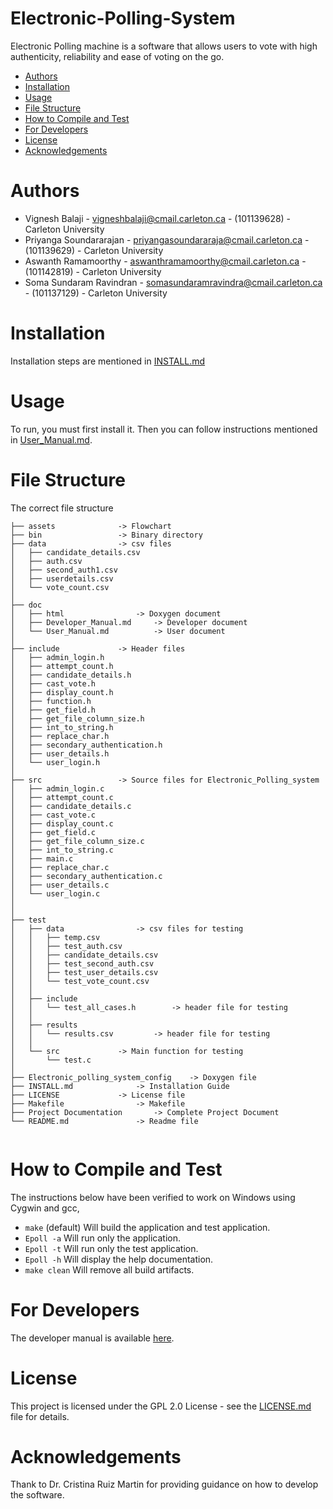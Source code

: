 # Electronic-Polling-System

Electronic Polling machine is a software that allows users to vote with high authenticity, reliability and ease of voting on the go.

* [Authors](#authors)
* [Installation](#installation)
* [Usage](#usage)
* [File Structure](#file-structure)
* [How to Compile and Test](#how-to-compile-and-test)
* [For Developers](#for-developers)
* [License](#license)
* [Acknowledgements](#acknowledgements)

# Authors

- Vignesh Balaji - vigneshbalaji@cmail.carleton.ca -  (101139628) -  Carleton University
- Priyanga Soundararajan  -  priyangasoundararaja@cmail.carleton.ca -  (101139629) -  Carleton University
- Aswanth Ramamoorthy  -  aswanthramamoorthy@cmail.carleton.ca -  (101142819) -  Carleton University
- Soma Sundaram Ravindran  - somasundaramravindra@cmail.carleton.ca -  (101137129) -  Carleton University

# Installation

Installation steps are mentioned in [INSTALL.md](https://github.com/Epolling/Electronic_Polling_system/blob/dev/INSTALL.md)

# Usage

To run, you must first install it. Then you can follow instructions mentioned in
[User_Manual.md](https://github.com/Epolling/Electronic_Polling_system/blob/dev/doc/User_Manual.md).

# File Structure

The correct file structure

```
├── assets				-> Flowchart
├── bin					-> Binary directory
├── data				-> csv files
│   ├── candidate_details.csv
│   ├── auth.csv
│   ├── second_auth1.csv
│   ├── userdetails.csv
│   └── vote_count.csv
│ 
├── doc
│   ├── html				-> Doxygen document
│   ├── Developer_Manual.md		-> Developer document
│   └── User_Manual.md			-> User document
│ 
├── include				-> Header files
│   ├── admin_login.h
│   ├── attempt_count.h
│   ├── candidate_details.h
│   ├── cast_vote.h
│   ├── display_count.h
│   ├── function.h
│   ├── get_field.h
│   ├── get_file_column_size.h
│   ├── int_to_string.h
│   ├── replace_char.h
│   ├── secondary_authentication.h
│   ├── user_details.h
│   └── user_login.h
│   
├── src					-> Source files for Electronic_Polling_system
│   ├── admin_login.c
│   ├── attempt_count.c
│   ├── candidate_details.c
│   ├── cast_vote.c
│   ├── display_count.c
│   ├── get_field.c
│   ├── get_file_column_size.c
│   ├── int_to_string.c
│   ├── main.c
│   ├── replace_char.c
│   ├── secondary_authentication.c
│   ├── user_details.c
│   └── user_login.c
│ 
│  
├── test
│   ├── data				-> csv files for testing
│   │   ├── temp.csv
│   │   ├── test_auth.csv
│   │   ├── candidate_details.csv
│   │   ├── test_second_auth.csv
│   │   ├── test_user_details.csv
│   │   └── test_vote_count.csv	
│   │		
│   ├── include
│   │   └── test_all_cases.h		-> header file for testing 
│   │	
│   ├── results
│   │   └── results.csv			-> header file for testing 
│   │		    
│   └── src				-> Main function for testing 
│       └── test.c 
│  
├── Electronic_polling_system_config	-> Doxygen file
├── INSTALL.md				-> Installation Guide
├── LICENSE				-> License file
├── Makefile				-> Makefile
├── Project Documentation		-> Complete Project Document 
└── README.md				-> Readme file
 		
```

# How to Compile and Test

The instructions below have been verified to work on Windows using Cygwin and gcc,

* `make` (default) Will build the application and test application.
* `Epoll -a` Will run only the application.
* `Epoll -t` Will run only the test application.
* `Epoll -h` Will display the help documentation.
* `make clean` Will remove all build artifacts.

# For Developers

The developer manual is available [here](https://github.com/Epolling/Electronic_Polling_system/blob/dev/doc/Developer_Manual.md).

# License

This project is licensed under the GPL 2.0 License - see the [LICENSE.md](https://github.com/Epolling/Electronic_Polling_system/blob/dev/LICENSE) file for details.

# Acknowledgements

Thank to Dr. Cristina Ruiz Martin for providing guidance on how to develop the software.

